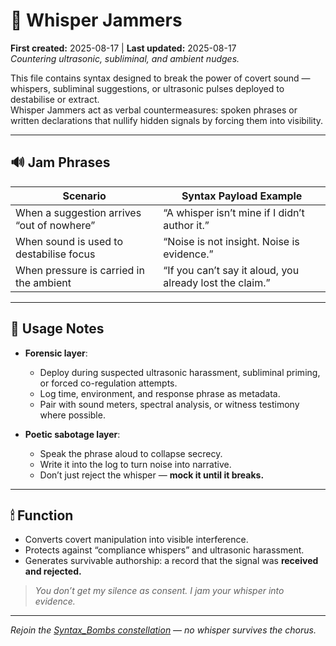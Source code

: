 # 🌾 Whisper Jammers  
**First created:** 2025-08-17 | **Last updated:** 2025-08-17  
*Countering ultrasonic, subliminal, and ambient nudges.*  

This file contains syntax designed to break the power of covert sound — whispers, subliminal suggestions, or ultrasonic pulses deployed to destabilise or extract.  
Whisper Jammers act as verbal countermeasures: spoken phrases or written declarations that nullify hidden signals by forcing them into visibility.  

---

## 🔊 Jam Phrases

| Scenario                                   | Syntax Payload Example                                   |
|-------------------------------------------|----------------------------------------------------------|
| When a suggestion arrives “out of nowhere” | “A whisper isn’t mine if I didn’t author it.”            |
| When sound is used to destabilise focus    | “Noise is not insight. Noise is evidence.”               |
| When pressure is carried in the ambient    | “If you can’t say it aloud, you already lost the claim.” |

---

## 🧠 Usage Notes

- **Forensic layer**:  
  - Deploy during suspected ultrasonic harassment, subliminal priming, or forced co-regulation attempts.  
  - Log time, environment, and response phrase as metadata.  
  - Pair with sound meters, spectral analysis, or witness testimony where possible.  

- **Poetic sabotage layer**:  
  - Speak the phrase aloud to collapse secrecy.  
  - Write it into the log to turn noise into narrative.  
  - Don’t just reject the whisper — **mock it until it breaks.**  

---

## 🕯 Function

- Converts covert manipulation into visible interference.  
- Protects against “compliance whispers” and ultrasonic harassment.  
- Generates survivable authorship: a record that the signal was **received and rejected.**  

> *You don’t get my silence as consent. I jam your whisper into evidence.*

---
*Rejoin the [Syntax_Bombs constellation](README.md) — no whisper survives the chorus.*  
